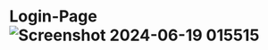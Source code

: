 # Login-Page![Screenshot 2024-06-19 015515](https://github.com/SatyamPandey9/Login-Page/assets/134189825/d8d9127f-4501-4f88-ba8e-0fe329e7236b)
